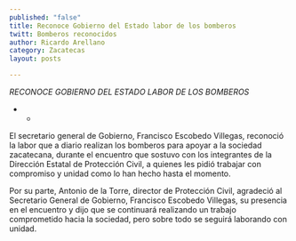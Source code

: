 ```yaml
---
published: "false"
title: Reconoce Gobierno del Estado labor de los bomberos
twitt: Bomberos reconocidos
author: Ricardo Arellano
category: Zacatecas
layout: posts

---
```


 *RECONOCE GOBIERNO DEL ESTADO LABOR DE LOS BOMBEROS*

* *

El secretario general de Gobierno, Francisco Escobedo
Villegas, reconoció la labor que a diario realizan los bomberos para apoyar
a la sociedad zacatecana, durante el encuentro que sostuvo con los
integrantes de la Dirección Estatal de Protección Civil, a quienes les
pidió trabajar con compromiso y unidad como lo han hecho hasta el momento.

Por su parte, Antonio de la Torre, director de Protección Civil, agradeció
al Secretario General de Gobierno, Francisco Escobedo Villegas, su
presencia en el encuentro y dijo que se continuará realizando un trabajo
comprometido hacia la sociedad, pero sobre todo se seguirá laborando con
unidad.
